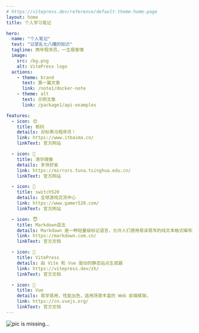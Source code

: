 ```yaml
---
# https://vitepress.dev/reference/default-theme-home-page
layout: home
title: 个人学习笔记

hero:
  name: "个人笔记"
  text: "记录乱七八糟的知识"
  tagline: 两年程序员，一生极客情
  image:
    src: /bg.png
    alt: VitePress logo
  actions:
    - theme: brand
      text: 第一篇文章
      link: /note1/docker-note
    - theme: alt
      text: 示例文章
      link: /package1/api-examples

features:
  - icon: 😍
    title: 栢码
    details: 对标黑马程序员！
    link: https://www.itbaima.cn/
    linkText: 官方网站

  - icon: 🤪
    title: 清华镜像
    details: 多快好省
    link: https://mirrors.tuna.tsinghua.edu.cn/
    linkText: 官方网站

  - icon: 🥰
    title: switch520
    details: 全球游戏交流中心
    link: https://www.gamer520.com/
    linkText: 官方网站

  - icon: 😇
    title: Markdown语法
    details: Markdown 是一种轻量级标记语言，允许人们使用易读易写的纯文本格式编写文档
    link: https://markdown.com.cn/
    linkText: 官方文档

  - icon: 🥰
    title: VitePress
    details: 由 Vite 和 Vue 驱动的静态站点生成器
    link: https://vitepress.dev/zh/
    linkText: 官方文档

  - icon: 🤪
    title: Vue
    details: 易学易用，性能出色，适用场景丰富的 Web 前端框架。
    link: https://cn.vuejs.org/
    linkText: 官方文档
---
```


![pic is missing...](/home-bg.jpg)
